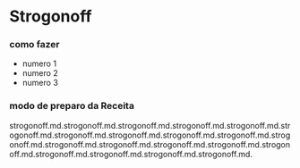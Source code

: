 # Strogonoff
### como fazer
 - numero 1
 - numero 2
 - numero 3

 ### modo de preparo da Receita
 strogonoff.md.strogonoff.md.strogonoff.md.strogonoff.md.strogonoff.md.strogonoff.md.strogonoff.md.strogonoff.md.strogonoff.md.strogonoff.md.strogonoff.md.strogonoff.md.strogonoff.md.strogonoff.md.strogonoff.md.strogonoff.md.strogonoff.md.strogonoff.md.strogonoff.md.strogonoff.md.
